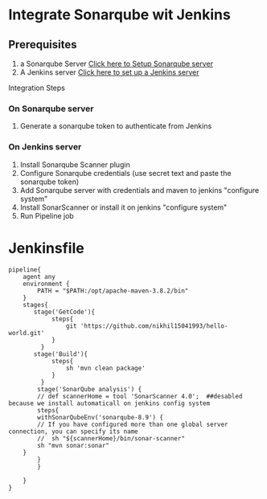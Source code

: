 # Integrate Sonarqube wit Jenkins 

## Prerequisites
1. a Sonarqube Server [Click here to Setup Sonarqube server]()
2. A Jenkins server [Click here to set up a Jenkins server]()

Integration Steps 

### On Sonarqube server 

1. Generate a sonarqube token to authenticate from Jenkins

### On Jenkins server 

1. Install Sonarqube Scanner plugin
1. Configure Sonarqube credentials (use secret text and paste the sonarqube token)
1. Add Sonarqube server with credentials and maven to jenkins "configure system" 
1. Install SonarScanner or install it on jenkins "configure system"
1. Run Pipeline job 


Jenkinsfile
===========

```
pipeline{
    agent any
    environment {
        PATH = "$PATH:/opt/apache-maven-3.8.2/bin"
    }
    stages{
       stage('GetCode'){
            steps{
                git 'https://github.com/nikhil15041993/hello-world.git'
            }
         }        
       stage('Build'){
            steps{
                sh 'mvn clean package'
            }
         }
        stage('SonarQube analysis') {
        // def scannerHome = tool 'SonarScanner 4.0';  ##desabled because we install automaticall on jenkins config system
        steps{
        withSonarQubeEnv('sonarqube-8.9') { 
        // If you have configured more than one global server connection, you can specify its name
        //  sh "${scannerHome}/bin/sonar-scanner"
        sh "mvn sonar:sonar"
    }
        }
        }
       
    }
}

```
